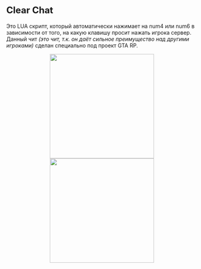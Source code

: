 <h1 align="left"><font size = "5">Clear Chat</font></h1>

Это LUA скрипт, который автоматически нажимает на num4 или num6 в зависимости от того, на какую клавишу просит нажать игрока сервер. Данный чит _(это чит, т.к. он даёт сильное преимущество над другими игроками)_ сделан специально под проект GTA RP.


<p align="center"><img src="https://i.imgur.com/mO4qUWU.png" height="275px" />  <img src="https://i.imgur.com/0pqqlMc.png" height="275px"/></p>